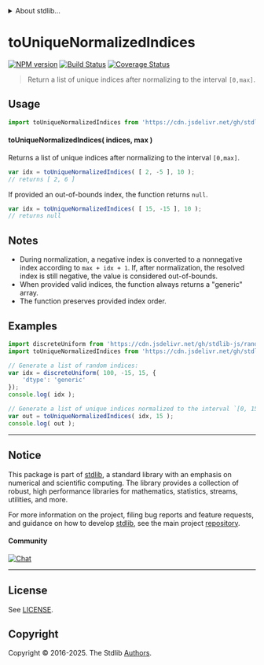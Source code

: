 <!--

@license Apache-2.0

Copyright (c) 2025 The Stdlib Authors.

Licensed under the Apache License, Version 2.0 (the "License");
you may not use this file except in compliance with the License.
You may obtain a copy of the License at

   http://www.apache.org/licenses/LICENSE-2.0

Unless required by applicable law or agreed to in writing, software
distributed under the License is distributed on an "AS IS" BASIS,
WITHOUT WARRANTIES OR CONDITIONS OF ANY KIND, either express or implied.
See the License for the specific language governing permissions and
limitations under the License.

-->


<details>
  <summary>
    About stdlib...
  </summary>
  <p>We believe in a future in which the web is a preferred environment for numerical computation. To help realize this future, we've built stdlib. stdlib is a standard library, with an emphasis on numerical and scientific computation, written in JavaScript (and C) for execution in browsers and in Node.js.</p>
  <p>The library is fully decomposable, being architected in such a way that you can swap out and mix and match APIs and functionality to cater to your exact preferences and use cases.</p>
  <p>When you use stdlib, you can be absolutely certain that you are using the most thorough, rigorous, well-written, studied, documented, tested, measured, and high-quality code out there.</p>
  <p>To join us in bringing numerical computing to the web, get started by checking us out on <a href="https://github.com/stdlib-js/stdlib">GitHub</a>, and please consider <a href="https://opencollective.com/stdlib">financially supporting stdlib</a>. We greatly appreciate your continued support!</p>
</details>

# toUniqueNormalizedIndices

[![NPM version][npm-image]][npm-url] [![Build Status][test-image]][test-url] [![Coverage Status][coverage-image]][coverage-url] <!-- [![dependencies][dependencies-image]][dependencies-url] -->

> Return a list of unique indices after normalizing to the interval `[0,max]`.

<!-- Section to include introductory text. Make sure to keep an empty line after the intro `section` element and another before the `/section` close. -->

<section class="intro">

</section>

<!-- /.intro -->

<!-- Package usage documentation. -->



<section class="usage">

## Usage

```javascript
import toUniqueNormalizedIndices from 'https://cdn.jsdelivr.net/gh/stdlib-js/ndarray-base-to-unique-normalized-indices@deno/mod.js';
```

#### toUniqueNormalizedIndices( indices, max )

Returns a list of unique indices after normalizing to the interval `[0,max]`.

```javascript
var idx = toUniqueNormalizedIndices( [ 2, -5 ], 10 );
// returns [ 2, 6 ]
```

If provided an out-of-bounds index, the function returns `null`.

```javascript
var idx = toUniqueNormalizedIndices( [ 15, -15 ], 10 );
// returns null
```

</section>

<!-- /.usage -->

<!-- Package usage notes. Make sure to keep an empty line after the `section` element and another before the `/section` close. -->

<section class="notes">

## Notes

-   During normalization, a negative index is converted to a nonnegative index according to `max + idx + 1`. If, after normalization, the resolved index is still negative, the value is considered out-of-bounds.
-   When provided valid indices, the function always returns a "generic" array.
-   The function preserves provided index order.

</section>

<!-- /.notes -->

<!-- Package usage examples. -->

<section class="examples">

## Examples

<!-- eslint no-undef: "error" -->

```javascript
import discreteUniform from 'https://cdn.jsdelivr.net/gh/stdlib-js/random-array-discrete-uniform@deno/mod.js';
import toUniqueNormalizedIndices from 'https://cdn.jsdelivr.net/gh/stdlib-js/ndarray-base-to-unique-normalized-indices@deno/mod.js';

// Generate a list of random indices:
var idx = discreteUniform( 100, -15, 15, {
    'dtype': 'generic'
});
console.log( idx );

// Generate a list of unique indices normalized to the interval `[0, 15]`:
var out = toUniqueNormalizedIndices( idx, 15 );
console.log( out );
```

</section>

<!-- /.examples -->

<!-- Section to include cited references. If references are included, add a horizontal rule *before* the section. Make sure to keep an empty line after the `section` element and another before the `/section` close. -->

<section class="references">

</section>

<!-- /.references -->

<!-- Section for related `stdlib` packages. Do not manually edit this section, as it is automatically populated. -->

<section class="related">

</section>

<!-- /.related -->

<!-- Section for all links. Make sure to keep an empty line after the `section` element and another before the `/section` close. -->


<section class="main-repo" >

* * *

## Notice

This package is part of [stdlib][stdlib], a standard library with an emphasis on numerical and scientific computing. The library provides a collection of robust, high performance libraries for mathematics, statistics, streams, utilities, and more.

For more information on the project, filing bug reports and feature requests, and guidance on how to develop [stdlib][stdlib], see the main project [repository][stdlib].

#### Community

[![Chat][chat-image]][chat-url]

---

## License

See [LICENSE][stdlib-license].


## Copyright

Copyright &copy; 2016-2025. The Stdlib [Authors][stdlib-authors].

</section>

<!-- /.stdlib -->

<!-- Section for all links. Make sure to keep an empty line after the `section` element and another before the `/section` close. -->

<section class="links">

[npm-image]: http://img.shields.io/npm/v/@stdlib/ndarray-base-to-unique-normalized-indices.svg
[npm-url]: https://npmjs.org/package/@stdlib/ndarray-base-to-unique-normalized-indices

[test-image]: https://github.com/stdlib-js/ndarray-base-to-unique-normalized-indices/actions/workflows/test.yml/badge.svg?branch=main
[test-url]: https://github.com/stdlib-js/ndarray-base-to-unique-normalized-indices/actions/workflows/test.yml?query=branch:main

[coverage-image]: https://img.shields.io/codecov/c/github/stdlib-js/ndarray-base-to-unique-normalized-indices/main.svg
[coverage-url]: https://codecov.io/github/stdlib-js/ndarray-base-to-unique-normalized-indices?branch=main

<!--

[dependencies-image]: https://img.shields.io/david/stdlib-js/ndarray-base-to-unique-normalized-indices.svg
[dependencies-url]: https://david-dm.org/stdlib-js/ndarray-base-to-unique-normalized-indices/main

-->

[chat-image]: https://img.shields.io/gitter/room/stdlib-js/stdlib.svg
[chat-url]: https://app.gitter.im/#/room/#stdlib-js_stdlib:gitter.im

[stdlib]: https://github.com/stdlib-js/stdlib

[stdlib-authors]: https://github.com/stdlib-js/stdlib/graphs/contributors

[umd]: https://github.com/umdjs/umd
[es-module]: https://developer.mozilla.org/en-US/docs/Web/JavaScript/Guide/Modules

[deno-url]: https://github.com/stdlib-js/ndarray-base-to-unique-normalized-indices/tree/deno
[deno-readme]: https://github.com/stdlib-js/ndarray-base-to-unique-normalized-indices/blob/deno/README.md
[umd-url]: https://github.com/stdlib-js/ndarray-base-to-unique-normalized-indices/tree/umd
[umd-readme]: https://github.com/stdlib-js/ndarray-base-to-unique-normalized-indices/blob/umd/README.md
[esm-url]: https://github.com/stdlib-js/ndarray-base-to-unique-normalized-indices/tree/esm
[esm-readme]: https://github.com/stdlib-js/ndarray-base-to-unique-normalized-indices/blob/esm/README.md
[branches-url]: https://github.com/stdlib-js/ndarray-base-to-unique-normalized-indices/blob/main/branches.md

[stdlib-license]: https://raw.githubusercontent.com/stdlib-js/ndarray-base-to-unique-normalized-indices/main/LICENSE

</section>

<!-- /.links -->
